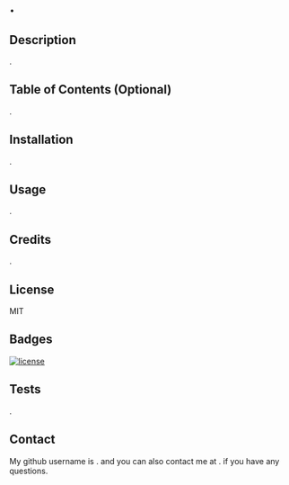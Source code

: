 # .

   ## Description
  .
   ## Table of Contents (Optional)
  .
   ## Installation
  .
   ## Usage
  .
   ## Credits
  .
   ## License
  MIT
   ## Badges
   [![license](https://img.shields.io/badge/license-MIT-red)](./LICENSE)
   ## Tests
  .
   ## Contact
   My github username is . and you can also contact me at . if you have any questions.
